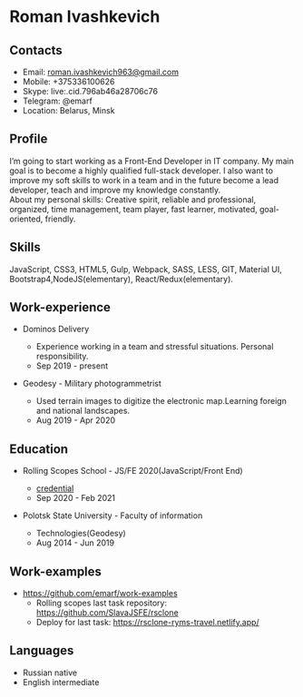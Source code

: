 # Roman Ivashkevich

## Contacts

- Email: roman.ivashkevich963@gmail.com
- Mobile: +375336100626
- Skype: live:.cid.796ab46a28706c76
- Telegram: @emarf
- Location: Belarus, Minsk

## Profile

I’m going to start working as a Front-End Developer in IT company. My main
goal is to become a highly qualified full-stack developer. I also want to improve my soft skills to work in a
team and in the future become a lead developer, teach and improve my knowledge constantly.<br>
About my personal skills: Creative spirit, reliable and professional, organized, time management, team player,
fast learner, motivated, goal-oriented, friendly.

## Skills

JavaScript, CSS3, HTML5, Gulp, Webpack, SASS, LESS, GIT, Material UI, Bootstrap4,NodeJS(elementary), React/Redux(elementary).

## Work-experience

- Dominos Delivery

  - Experience working in a team and stressful situations. Personal responsibility.
  - Sep 2019 - present

- Geodesy - Military photogrammetrist
  - Used terrain images to digitize the electronic map.Learning foreign and national landscapes.
  - Aug 2019 - Apr 2020

## Education

- Rolling Scopes School - JS/FE 2020(JavaScript/Front End)

  - [credential](https://drive.google.com/file/d/1RYwG4o2kOoQM0dkm1m3x85nSstHelYw9/view)
  - Sep 2020 - Feb 2021

- Polotsk State University - Faculty of information
  - Technologies(Geodesy)
  - Aug 2014 - Jun 2019

## Work-examples

- https://github.com/emarf/work-examples
  - Rolling scopes last task repository: https://github.com/SlavaJSFE/rsclone
  - Deploy for last task: https://rsclone-ryms-travel.netlify.app/

## Languages

- Russian native
- English intermediate
